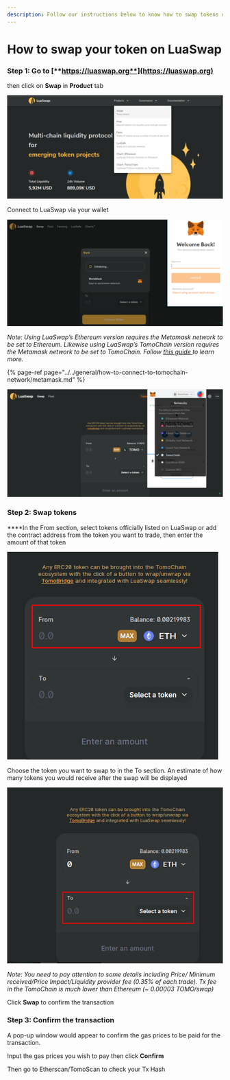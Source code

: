 ```yaml
---
description: Follow our instructions below to know how to swap tokens on LuaSwap
---
```


# How to swap your token on LuaSwap

### **Step 1: Go to** [**https://luaswap.org**](https://luaswap.org)

  
then click on **Swap** in **Product** tab

![](../../.gitbook/assets/image%20%28102%29.png)

Connect to LuaSwap via your wallet

![](../../.gitbook/assets/screenshot_1.png)

_Note:_  _Using LuaSwap’s Ethereum version requires the Metamask network to be set to Ethereum. Likewise using LuaSwap’s TomoChain version requires the Metamask network to be set to TomoChain. Follow_ [_this guide_ ](https://docs.tomochain.com/general/how-to-connect-to-tomochain-network/metamask)_to learn more._

{% page-ref page="../../general/how-to-connect-to-tomochain-network/metamask.md" %}

![](../../.gitbook/assets/screenshot_2%20%283%29.png)

### **Step 2: Swap tokens**

  
****In the From section, select tokens officially listed on LuaSwap or add the contract address from the token you want to trade, then enter the amount of that token

![](../../.gitbook/assets/screenshot_4.png)

Choose the token you want to swap to in the To section. An estimate of how many tokens you would receive after the swap will be displayed

![](../../.gitbook/assets/screenshot_5%20%281%29.png)

_Note: You need to pay attention to some details including Price/ Minimum received/Price Impact/Liquidity provider fee \(0.35% of each trade\). Tx fee in the TomoChain is much lower than Ethereum \(~ 0.00003 TOMO/swap\)_

Click **Swap** to confirm the transaction 

### **Step 3: Confirm the transaction**

A pop-up window would appear to confirm the gas prices to be paid for the transaction.

Input the gas prices you wish to pay then click **Confirm**

Then go to Etherscan/TomoScan to check your Tx Hash   


